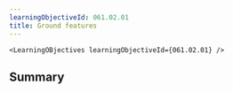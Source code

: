 ```yaml
---
learningObjectiveId: 061.02.01
title: Ground features
---
```


```tsx eval
<LearningOBjectives learningObjectiveId={061.02.01} />
```

## Summary
